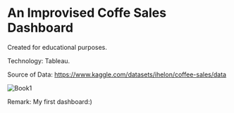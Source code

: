 # An Improvised Coffe Sales Dashboard
Created for educational purposes.

Technology: Tableau.

Source of Data: https://www.kaggle.com/datasets/ihelon/coffee-sales/data

![Book1](https://github.com/user-attachments/assets/52e97162-8b25-4f8e-b739-ea10a9567599)

Remark: My first dashboard:)
